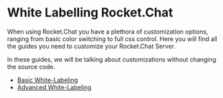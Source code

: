 # White Labelling Rocket.Chat

When using Rocket.Chat you have a plethora of customization options, ranging from basic color switching to full css control. Here you will find all the guides you need to customize your Rocket.Chat Server.

In these guides, we will be talking about customizations without changing the source code.

* [Basic White-Labeling](https://docs.rocket.chat/quick-start/basic-white-labeling)
* [Advanced White-Labeling](https://developer.rocket.chat/rocket.chat/white-labelling-rocket.chat/advanced-white-labeling-of-server)

